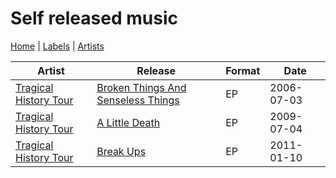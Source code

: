 # Self released music

[Home](../index.md) | [Labels](../labels.md) | [Artists](../artists.md)

|Artist | Release | Format | Date |
|---|---|---|---|
| [Tragical History Tour](../artists/tragical-history-tour.md) | [Broken Things And Senseless Things](../releases/tragical-history-tour-broken-strings-and-senseless-things.md) | EP |  2006-07-03 |
| [Tragical History Tour](../artists/tragical-history-tour.md) | [A Little Death](../releases/tragical-history-tour-a-little-death.md) | EP | 2009-07-04 |
| [Tragical History Tour](../artists/tragical-history-tour.md) | [Break Ups](../releases/tragical-history-tour-break-ups.md) | EP | 2011-01-10 |